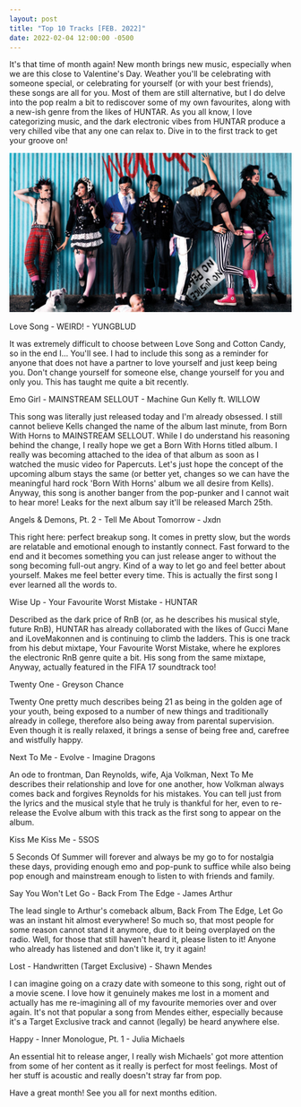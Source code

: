 ```yaml
---
layout: post
title: "Top 10 Tracks [FEB. 2022]"
date: 2022-02-04 12:00:00 -0500
---
```


It's that time of month again! New month brings new music, especially when we are this close to Valentine's Day. Weather you'll be celebrating with someone special, or celebrating for yourself (or with your best friends), these songs are all for you. Most of them are still alternative, but I do delve into the pop realm a bit to rediscover some of my own favourites, along with a new-ish genre from the likes of HUNTAR. As you all know, I love categorizing music, and the dark electronic vibes from HUNTAR produce a very chilled vibe that any one can relax to. Dive in to the first track to get your groove on!


![YUNGBLUD](/images/yungblud.jpg)

Love Song - WEIRD! - YUNGBLUD

It was extremely difficult to choose between Love Song and Cotton Candy, so in the end I... You'll see. I had to include this song as a reminder for anyone that does not have a partner to love yourself and just keep being you. Don't change yourself for someone else, change yourself for you and only you. This has taught me quite a bit recently. 



Emo Girl - MAINSTREAM SELLOUT - Machine Gun Kelly ft. WILLOW

This song was literally just released today and I'm already obsessed. I still cannot believe Kells changed the name of the album last minute, from Born With Horns to MAINSTREAM SELLOUT. While I do understand his reasoning behind the change, I really hope we get a Born With Horns titled album. I really was becoming attached to the idea of that album as soon as I watched the music video for Papercuts. Let's just hope the concept of the upcoming album stays the same (or better yet, changes so we can have the meaningful hard rock 'Born With Horns' album we all desire from Kells). Anyway, this song is another banger from the pop-punker and I cannot wait to hear more! Leaks for the next album say it'll be released March 25th. 



Angels & Demons, Pt. 2 - Tell Me About Tomorrow - Jxdn

This right here: perfect breakup song. It comes in pretty slow, but the words are relatable and emotional enough to instantly connect. Fast forward to the end and it becomes something you can just release anger to without the song becoming full-out angry. Kind of a way to let go and feel better about yourself. Makes me feel better every time. This is actually the first song I ever learned all the words to. 



Wise Up - Your Favourite Worst Mistake - HUNTAR

Described as the dark price of RnB (or, as he describes his musical style, future RnB), HUNTAR has already collaborated with the likes of Gucci Mane and iLoveMakonnen and is continuing to climb the ladders. This is one track from his debut mixtape, Your Favourite Worst Mistake, where he explores the electronic RnB genre quite a bit. His song from the same mixtape, Anyway, actually featured in the FIFA 17 soundtrack too!



Twenty One - Greyson Chance

Twenty One pretty much describes being 21 as being in the golden age of your youth, being exposed to a number of new things and traditionally already in college, therefore also being away from parental supervision. Even though it is really relaxed, it brings a sense of being free and, carefree and wistfully happy. 



Next To Me - Evolve - Imagine Dragons

An ode to frontman, Dan Reynolds, wife, Aja Volkman, Next To Me describes their relationship and love for one another, how Volkman always comes back and forgives Reynolds for his mistakes. You can tell just from the lyrics and the musical style that he truly is thankful for her, even to re-release the Evolve album with this track as the first song to appear on the album. 



Kiss Me Kiss Me - 5SOS

5 Seconds Of Summer will forever and always be my go to for nostalgia these days, providing enough emo and pop-punk to suffice while also being pop enough and mainstream enough to listen to with friends and family. 



Say You Won't Let Go - Back From The Edge - James Arthur

The lead single to Arthur's comeback album, Back From The Edge, Let Go was an instant hit almost everywhere! So much so, that most people for some reason cannot stand it anymore, due to it being overplayed on the radio. Well, for those that still haven't heard it, please listen to it! Anyone who already has listened and don't like it, try it again!



Lost - Handwritten (Target Exclusive) - Shawn Mendes

I can imagine going on a crazy date with someone to this song, right out of a movie scene. I love how it genuinely makes me lost in a moment and actually has me re-imagining all of my favourite memories over and over again. It's not that popular a song from Mendes either, especially because it's a Target Exclusive track and cannot (legally) be heard anywhere else. 



Happy - Inner Monologue, Pt. 1 - Julia Michaels

An essential hit to release anger, I really wish Michaels' got more attention from some of her content as it really is perfect for most feelings. Most of her stuff is acoustic and really doesn't stray far from pop.



Have a great month! See you all for next months edition. 



